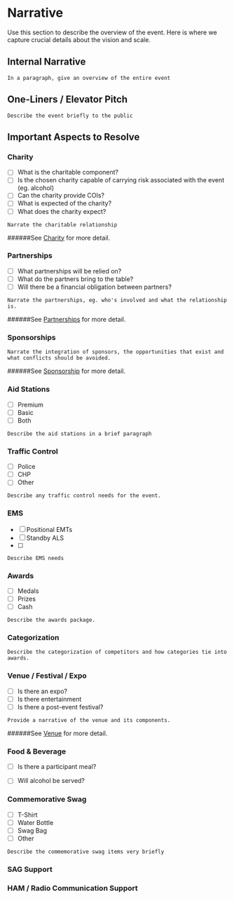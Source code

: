 # Narrative

Use this section to describe the overview of the event. Here is where we capture crucial details about the vision and scale.

## Internal Narrative

```
In a paragraph, give an overview of the entire event
```

## One-Liners / Elevator Pitch

```
Describe the event briefly to the public
```

## Important Aspects to Resolve

### Charity
- [ ] What is the charitable component?
- [ ] Is the chosen charity capable of carrying risk associated with the event (eg. alcohol)
- [ ] Can the charity provide COIs?
- [ ] What is expected of the charity?
- [ ] What does the charity expect?

```
Narrate the charitable relationship
```
######See [Charity](/charity.md) for more detail.

### Partnerships
- [ ] What partnerships will be relied on?
- [ ] What do the partners bring to the table?
- [ ] Will there be a financial obligation between partners?

```
Narrate the partnerships, eg. who's involved and what the relationship is.
```
######See [Partnerships](/partnerships.md) for more detail.

### Sponsorships
```
Narrate the integration of sponsors, the opportunities that exist and what conflicts should be avoided.
```
######See [Sponsorship](/sponsorship.md) for more detail.

### Aid Stations

- [ ] Premium
- [ ] Basic
- [ ] Both

```
Describe the aid stations in a brief paragraph
```

### Traffic Control

- [ ] Police
- [ ] CHP
- [ ] Other

```
Describe any traffic control needs for the event.
```

### EMS
- [ ] Positional EMTs
- [ ] Standby ALS
- [ ] 

```
Describe EMS needs
```

### Awards
- [ ] Medals
- [ ] Prizes
- [ ] Cash

```
Describe the awards package.
```

### Categorization
```
Describe the categorization of competitors and how categories tie into awards.
```

### Venue / Festival / Expo
- [ ] Is there an expo?
- [ ] Is there entertainment
- [ ] Is there a post-event festival?

```
Provide a narrative of the venue and its components.
```
######See [Venue](/venue.md) for more detail.


### Food & Beverage
- [ ] Is there a participant meal?
- [ ] Will alcohol be served?


### Commemorative Swag

- [ ] T-Shirt
- [ ] Water Bottle
- [ ] Swag Bag
- [ ] Other

```
Describe the commemorative swag items very briefly
```

### SAG Support

### HAM / Radio Communication Support

